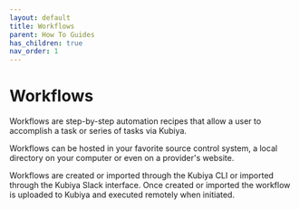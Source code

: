 ```yaml
---
layout: default
title: Workflows
parent: How To Guides
has_children: true
nav_order: 1
---
```


# Workflows

Workflows are step-by-step automation recipes that allow a user to accomplish a task or series of tasks via Kubiya.

Workflows can be hosted in your favorite source control system, a local directory on your computer or even on a provider's website.

Workflows are created or imported through the Kubiya CLI or imported through the Kubiya Slack interface.  Once created or imported the workflow is uploaded to Kubiya and executed remotely when initiated.
